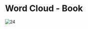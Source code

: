 # Word Cloud - Book
![24](https://user-images.githubusercontent.com/76967004/113323463-5b803c80-92ec-11eb-9dc5-9ce3650caaaa.jpg)
